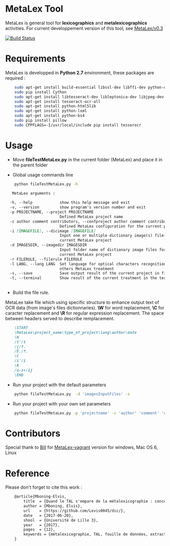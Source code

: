 # MetaLex Tool
MetaLex is general tool for **lexicographics** and **metalexicographics** activities.
For current developpement version of this tool, see [MetaLex/v0.3](https://github.com/Levis0045/MetaLex/tree/v0.3)

[![Build Status](https://travis-ci.org/claroline/Distribution.svg?branch=master)](mteprojet.fr/MetaLex)

# Requirements

MetaLex is developped in **Python 2.7** environment, these packages are required :

```sh
    sudo apt-get install build-essential libssl-dev libffi-dev python-dev
    sudo pip install Cython
    sudo apt-get install libtesseract-dev libleptonica-dev libjpeg-dev zlib1g-dev libpng-dev
    sudo apt-get install tesseract-ocr-all
    sudo apt-get install python-html5lib
    sudo apt-get install python-lxml
    sudo apt-get install python-bs4
    sudo pip install pillow
    sudo CPPFLAGS=-I/usr/local/include pip install tesserocr
```

# Usage

- Move **fileTestMetaLex.py** in the current folder (MetaLex) and place it in the parent folder

- Global usage commands line


```sh
    python fileTestMetaLex.py -h
```

```md
   MetaLex arguments :
   
  -h, --help            show this help message and exit
  -v, --version         show program's version number and exit
  -p PROJECTNAME, --project PROJECTNAME
                        Defined MetaLex project name
  -c author comment contributors, --confproject author comment contributors
                        Defined MetaLex configuration for the current project
  -i [IMAGEFILE], --dicimage [IMAGEFILE]
                        Input one or multiple dictionary image(s) file(s) for
                        current MetaLex project
  -d IMAGESDIR, --imagedir IMAGESDIR
                        Input folder name of dictionary image files for
                        current MetaLex project
  -r FILERULE, --filerule FILERULE
  -l LANG, --lang LANG  Set language for optical characters recognition and
                        others MetaLex treatment
  -s, --save            Save output result of the current project in files
  -t, --terminal        Show result of the current treatment in the terminal
  
```


- Build the file rule. 

MetaLex take file which using  specific structure to enhance output text of OCR data (from image's files dictionnaries). **\W** for word replacement, **\C** for caracter replacement and **\R**  for regular expression replacement. The space between headers served to describe remplacement.

```md
    \START
    \MetaLex\project_name\type_of_project\lang\author\date
    \W
    /t'/t
    /{/f.
    /E./f.
    \C
    /i'/i
    \R
    /a-z+/ij
    \END
```


- Run your project with the default parameters


```sh
    python fileTestMetaLex.py  -d 'imagesInputFiles' -s
```


- Run your project with your own set parameters 


```sh
    python fileTestMetaLex.py -p 'projectname' -c 'author' 'comment' 'contributors' -d 'imagesInputFiles' -r 'file_Rule.dic' -l fra
```


# Contributors

Special thank to [Bill](https://github.com/billmetangmo) for [MetaLex-vagrant](https://github.com/Levis0045/MetaLex-vagrant) version for windows, Mac OS 6, Linux


# Reference

Please don't forget to cite this work :

```latex
    @article{Mboning-Elvis,
        title  = {Quand le TAL s'empare de la métalexicographie : conception d'un outil pour le métalexicographe},
        author = {Mboning, Elvis},
        url    = {https://github.com/Levis0045/dic/},
        date   = {2017-06-20},
        shool  = {Université de Lille 3},
        year   = {2017},
        pages  = {12},
        keywords = {métalexicographie, TAL, fouille de données, extraction d'information, lecture optique, lexicographie, Xmlisation, DTD}
    }
```


